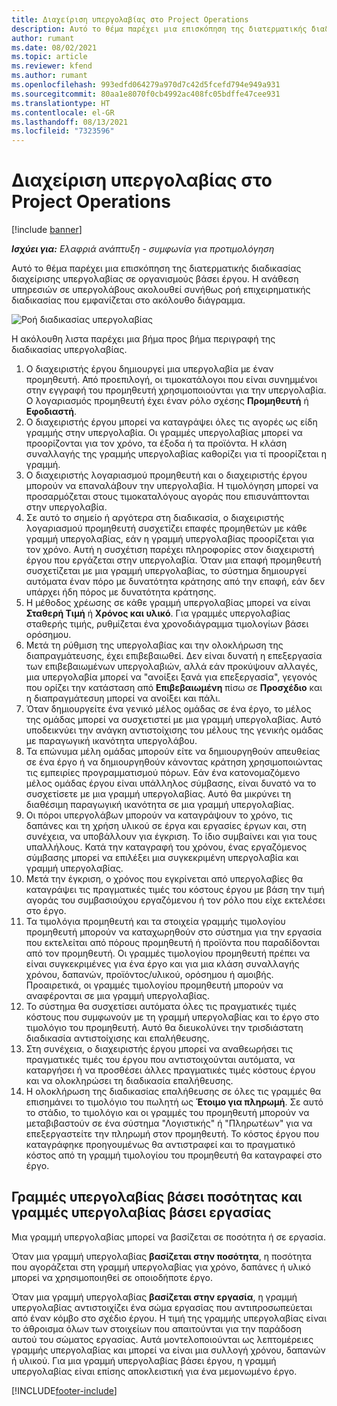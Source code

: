 ```yaml
---
title: Διαχείριση υπεργολαβίας στο Project Operations
description: Αυτό το θέμα παρέχει μια επισκόπηση της διατερματικής διαδικασίας διαχείρισης υπεργολαβίας τυπικά σε οργανισμούς βάσει έργου.
author: rumant
ms.date: 08/02/2021
ms.topic: article
ms.reviewer: kfend
ms.author: rumant
ms.openlocfilehash: 993edfd064279a970d7c42d5fcefd794e949a931
ms.sourcegitcommit: 80aa1e8070f0cb4992ac408fc05bdffe47cee931
ms.translationtype: HT
ms.contentlocale: el-GR
ms.lasthandoff: 08/13/2021
ms.locfileid: "7323596"
---
```

# <a name="subcontract-management-in-project-operations"></a>Διαχείριση υπεργολαβίας στο Project Operations

[!include [banner](../../includes/dataverse-preview.md)]

_**Ισχύει για:** Ελαφριά ανάπτυξη - συμφωνία για προτιμολόγηση_

Αυτό το θέμα παρέχει μια επισκόπηση της διατερματικής διαδικασίας διαχείρισης υπεργολαβίας σε οργανισμούς βάσει έργου. Η ανάθεση υπηρεσιών σε υπεργολάβους ακολουθεί συνήθως ροή επιχειρηματικής διαδικασίας που εμφανίζεται στο ακόλουθο διάγραμμα.

![Ροή διαδικασίας υπεργολαβίας](../media/SubcontractingProcessFlow.png)

Η ακόλουθη λιστα παρέχει μια βήμα προς βήμα περιγραφή της διαδικασίας υπεργολαβίας.

1. Ο διαχειριστής έργου δημιουργεί μια υπεργολαβία με έναν προμηθευτή. Από προεπιλογή, οι τιμοκατάλογοι που είναι συνημμένοι στην εγγραφή του προμηθευτή χρησιμοποιούνται για την υπεργολαβία. Ο λογαριασμός προμηθευτή έχει έναν ρόλο σχέσης **Προμηθευτή** ή **Εφοδιαστή**.
2. Ο διαχειριστής έργου μπορεί να καταγράψει όλες τις αγορές ως είδη γραμμής στην υπεργολαβία. Οι γραμμές υπεργολαβίας μπορεί να προορίζονται για τον χρόνο, τα έξοδα ή τα προϊόντα. Η κλάση συναλλαγής της γραμμής υπεργολαβίας καθορίζει για τί προορίζεται η γραμμή.
3. Ο διαχειριστής λογαριασμού προμηθευτή και ο διαχειριστής έργου μπορούν να επαναλάβουν την υπεργολαβία. Η τιμολόγηση μπορεί να προσαρμόζεται στους τιμοκαταλόγους αγοράς που επισυνάπτονται στην υπεργολαβία.
4. Σε αυτό το σημείο ή αργότερα στη διαδικασία, ο διαχειριστής λογαριασμού προμηθευτή συσχετίζει επαφές προμηθετών με κάθε γραμμή υπεργολαβίας, εάν η γραμμή υπεργολαβίας προορίζεται για τον χρόνο. Αυτή η συσχέτιση παρέχει πληροφορίες στον διαχειριστή έργου που εργάζεται στην υπεργολαβία. Όταν μια επαφή προμηθευτή συσχετίζεται με μια γραμμή υπεργολαβίας, το σύστημα δημιουργεί αυτόματα έναν πόρο με δυνατότητα κράτησης από την επαφή, εάν δεν υπάρχει ήδη πόρος με δυνατότητα κράτησης.
5. Η μέθοδος χρέωσης σε κάθε γραμμή υπεργολαβίας μπορεί να είναι **Σταθερή Τιμή** ή **Χρόνος και υλικό**. Για γραμμές υπεργολαβίας σταθερής τιμής, ρυθμίζεται ένα χρονοδιάγραμμα τιμολογίων βάσει ορόσημου.
6.  Μετά τη ρύθμιση της υπεργολαβίας και την ολοκλήρωση της διαπραγμάτευσης, έχει επιβεβαιωθεί. Δεν είναι δυνατή η επεξεργασία των επιβεβαιωμένων υπεργολαβιών, αλλά εάν προκύψουν αλλαγές, μια υπεργολαβία μπορεί να "ανοίξει ξανά για επεξεργασία", γεγονός που ορίζει την κατάσταση από **Επιβεβαιωμένη** πίσω σε **Προσχέδιο** και η διαπραγμάτεσυη μπορεί να ανοίξει και πάλι. 
7.  Όταν δημιουργείτε ένα γενικό μέλος ομάδας σε ένα έργο, το μέλος της ομάδας μπορεί να συσχετιστεί με μια γραμμή υπεργολαβίας. Αυτό υποδεικνύει την ανάγκη αντιστοίχισης του μέλους της γενικής ομάδας με παραγωγική ικανότητα υπεργολάβου.
8.  Τα επώνυμα μέλη ομάδας μπορούν είτε να δημιουργηθούν απευθείας σε ένα έργο ή να δημιουργηθούν κάνοντας κράτηση χρησιμοποιώντας τις εμπειρίες προγραμματισμού πόρων. Εάν ένα κατονομαζόμενο μέλος ομάδας έργου είναι υπάλληλος σύμβασης, είναι δυνατό να το συσχετίσετε με μια γραμμή υπεργολαβίας. Αυτό θα μικρύνει τη διαθέσιμη παραγωγική ικανότητα σε μια γραμμή υπεργολαβίας.
9.  Οι πόροι υπεργολάβων μπορούν να καταγράψουν το χρόνο, τις δαπάνες και τη χρήση υλικού σε έργα και εργασίες έργων και, στη συνέχεια, να υποβάλλουν για έγκριση. Το ίδιο συμβαίνει και για τους υπαλλήλους. Κατά την καταγραφή του χρόνου, ένας εργαζόμενος σύμβασης μπορεί να επιλέξει μια συγκεκριμένη υπεργολαβία και γραμμή υπεργολαβίας.
10. Μετά την έγκριση, ο χρόνος που εγκρίνεται από υπεργολαβίες θα καταγράψει τις πραγματικές τιμές του κόστους έργου με βάση την τιμή αγοράς του συμβασιούχου εργαζόμενου ή τον ρόλο που είχε εκτελέσει στο έργο.
11. Τα τιμολόγια προμηθευτή και τα στοιχεία γραμμής τιμολογίου προμηθευτή μπορούν να καταχωρηθούν στο σύστημα για την εργασία που εκτελείται από πόρους προμηθευτή ή προϊόντα που παραδίδονται από τον προμηθευτή. Οι γραμμές τιμολογίου προμηθευτή πρέπει να είναι συγκεκριμένες για ένα έργο και για μια κλάση συναλλαγής χρόνου, δαπανών, προϊόντος/υλικού, ορόσημου ή αμοιβής. Προαιρετικά, οι γραμμές τιμολογίου προμηθευτή μπορούν να αναφέρονται σε μια γραμμή υπεργολαβίας.
12. Το σύστημα θα συσχετίσει αυτόματα όλες τις πραγματικές τιμές κόστους που συμφωνούν με τη γραμμή υπεργολαβίας και το έργο στο τιμολόγιο του προμηθευτή. Αυτό θα διευκολύνει την τρισδιάστατη διαδικασία αντιστοίχισης και επαλήθευσης.
13. Στη συνέχεια, ο διαχειριστής έργου μπορεί να αναθεωρήσει τις πραγματικές τιμές του έργου που αντιστοιχούνται αυτόματα, να καταργήσει ή να προσθέσει άλλες πραγματικές τιμές κόστους έργου και να ολοκληρώσει τη διαδικασία επαλήθευσης.
14. Η ολοκλήρωση της διαδικασίας επαλήθευσης σε όλες τις γραμμές θα επισημάνει το τιμολόγιο του πωλητή ως **Έτοιμο για πληρωμή**. Σε αυτό το στάδιο, το τιμολόγιο και οι γραμμές του προμηθευτή μπορούν να μεταβιβαστούν σε ένα σύστημα "Λογιστικής" ή "Πληρωτέων" για να επεξεργαστείτε την πληρωμή στον προμηθευτή. Το κόστος έργου που καταγράφηκε προηγουμένως θα αντιστραφεί και το πραγματικό κόστος από τη γραμμή τιμολογίου του προμηθευτή θα καταγραφεί στο έργο.

## <a name="quantity-based-subcontract-lines-and-work-based-subcontract-lines"></a>Γραμμές υπεργολαβίας βάσει ποσότητας και γραμμές υπεργολαβίας βάσει εργασίας

Μια γραμμή υπεργολαβίας μπορεί να βασίζεται σε ποσότητα ή σε εργασία. 

Όταν μια γραμμή υπεργολαβίας **βασίζεται στην ποσότητα**, η ποσότητα που αγοράζεται στη γραμμή υπεργολαβίας για χρόνο, δαπάνες ή υλικό μπορεί να χρησιμοποιηθεί σε οποιοδήποτε έργο.

Όταν μια γραμμή υπεργολαβίας **βασίζεται στην εργασία**, η γραμμή υπεργολαβίας αντιστοιχίζει ένα σώμα εργασίας που αντιπροσωπεύεται από έναν κόμβο στο σχέδιο έργου. Η τιμή της γραμμής υπεργολαβίας είναι το άθροισμα όλων των στοιχείων που απαιτούνται για την παράδοση αυτού του σώματος εργασίας. Αυτά μοντελοποιούνται ως λεπτομέρειες γραμμής υπεργολαβίας και μπορεί να είναι μια συλλογή χρόνου, δαπανών ή υλικού. Για μια γραμμή υπεργολαβίας βάσει έργου, η γραμμή υπεργολαβίας είναι επίσης αποκλειστική για ένα μεμονωμένο έργο.

[!INCLUDE[footer-include](../../includes/footer-banner.md)]

